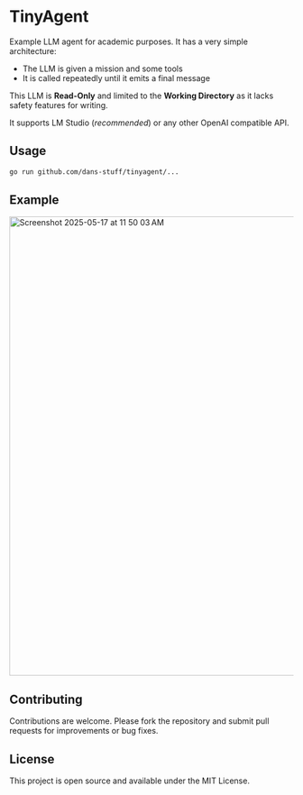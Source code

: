 # TinyAgent
Example LLM agent for academic purposes. It has a very simple architecture:

- The LLM is given a mission and some tools
- It is called repeatedly until it emits a final message

This LLM is **Read-Only** and limited to the **Working Directory** as it lacks safety features for writing.

It supports LM Studio (*recommended*) or any other OpenAI compatible API.

## Usage

```bash
go run github.com/dans-stuff/tinyagent/...
```

## Example

<img width="815" alt="Screenshot 2025-05-17 at 11 50 03 AM" src="https://github.com/user-attachments/assets/2c57ac33-b38a-4f7f-8dfc-192d7982bfcc" />

## Contributing
Contributions are welcome. Please fork the repository and submit pull requests for improvements or bug fixes.

## License
This project is open source and available under the MIT License.
